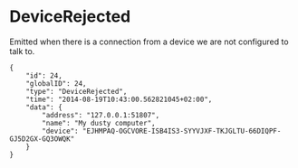 DeviceRejected
==============

Emitted when there is a connection from a device we are not configured
to talk to.

``` {.sourceCode .json}
{
    "id": 24,
    "globalID": 24,
    "type": "DeviceRejected",
    "time": "2014-08-19T10:43:00.562821045+02:00",
    "data": {
        "address": "127.0.0.1:51807",
        "name": "My dusty computer",
        "device": "EJHMPAQ-OGCVORE-ISB4IS3-SYYVJXF-TKJGLTU-66DIQPF-GJ5D2GX-GQ3OWQK"
    }
}
```
